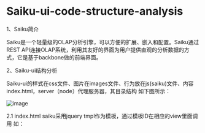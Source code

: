 # Saiku-ui-code-structure-analysis

1、Saiku简介

Saiku是一个轻量级的OLAP分析引擎，可以方便的扩展、嵌入和配置。Saiku通过REST API连接OLAP系统，利用其友好的界面为用户提供直观的分析数据的方式，它是基于backbone做的前端界面。

2、Saiku-ui结构分析

Saiku-ui的样式在css文件、图片在images文件、行为放在js(saiku)文件、内容index.html，server（node）代理服务器，其目录结构 
如下图所示：

![image](https://github.com/Fine0830/Saiku-UI-code-structure-analysis/blob/master/images/filepath.jpg)

2.1 index.html 
saiku采用jquery tmpl作为模板，通过模板ID在相应的view里面调用 
如：
<script type="text/x-jquery-tmpl" id="template-workspace">

在对应的在workspace.js里面的模板。

2.2 Saiku（全局对象）

Saiku-ui的设计模式采用单例模式，Saiku是全局对象，用来处理所有的应用程序状态，有如下的属性： 
1、Saiku.tabs：实现视图功能； 
2、Saiku.session：模型处理会话和身份验证； 
3、Saiku.routers：路由器页面片段的集合； 
4、Saiku.il8n：用户当前位置； 
5、Saiku.ui：提示UI； 
6、Saiku.events：自定义事件。

2.3模块功能介绍

模块代码结构脑图： 

![image](https://github.com/Fine0830/Saiku-UI-code-structure-analysis/blob/master/images/structure1.jpg)

1、Workspace：可视化区域；分别将Upgrade、WorkspaceDropZone、WorkspaceToolbar、QueryToolbar、Table、Chart、Query用new的方式加入到Workspace的属性和行为； 
2、Upgrade：获取提示信息； 
3、WorkspaceDropZone：设置工作区和其他交互，条件过滤； 
4、QueryToolbar：查询工具栏,和相关的可视化效果切换； 
5、Table：处理表格渲染出来的结果； 
6、Chart：处理显示相应图形渲染出来的结果； 
7、Query：工作区域里的请求模型； 
8、WarningModal：警告； 
9、DimensionList：维度列表控件的外观和行为； 
10、DateFilterModel：数据过滤模型； 
11、saikuTableRenderer：处理数据并将数据渲染成表格； 
12、saikuChartRenderer：处理数据并将数据可视化。

2.4 数据可视化分析

saiku可视化引用CCC_Charts(http://redmine.webdetails.org/projects/ccc/wiki/Chart_Samples_Links)，CCC_Charts是采用Protovis.js（D3的前身，同一作者）可视化库，其中sunburst没有封装在CCC里面，它是直接采用Protovis进行可视化，我们新增可视化库或者效果可采用sunburst的方法。 
在saikuChartRenderer对象里处理数据和可视化： 
switch_chart方法是对可视化效果的选择，新增的效果需要在此方法中定义； 
cccOptionsDefault方法是对CCC的配置； 
getQuickOptions对options的配置（chart类型、画布高度和宽度、颜色等参数）； 
define_chart是CCC的入口，通过此方法调用ccc里面的可视化效果； 
render_chart_element对图形的展示的动态设置，将方法中的animate初始值设为true，会给你额外的惊喜； 
process_data_tree后端传过来的数据进行数据的处理，方法较为复杂； 
sunburst是可视化的方法，采用Protovis。

3、总结 

![image](https://github.com/Fine0830/Saiku-UI-code-structure-analysis/blob/master/images/structure.jpg)
